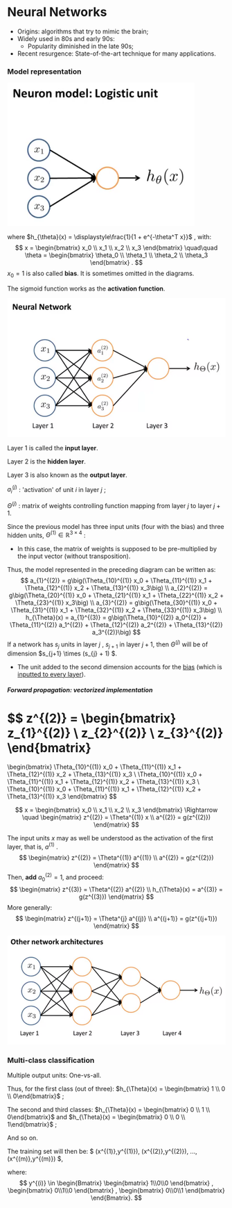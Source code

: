# Neural Networks

- Origins: algorithms that try to mimic the brain;
- Widely used in 80s and early 90s:
  - Popularity diminished in the late 90s;
- Recent resurgence: State-of-the-art technique for many applications.

### Model representation

![Neuron Model: Logistic unit](./neuron-model.PNG)

where $h_{\theta}(x) = \displaystyle\frac{1}{1 + e^{-\theta^T x}}$ , with:
$$
x =
\begin{bmatrix}
x_0 \\ x_1 \\ x_2 \\ x_3
\end{bmatrix}
\quad\quad
\theta = 
\begin{bmatrix}
\theta_0 \\ \theta_1 \\ \theta_2 \\ \theta_3
\end{bmatrix} .
$$
$x_0 = 1$ is also called **bias**. It is sometimes omitted in the diagrams.

The sigmoid function works as the **activation function**.

![Neural network](./neural-network.PNG)

Layer 1 is called the **input layer**.

Layer 2 is the **hidden layer**.

Layer 3 is also known as  the **output layer**.

$a_{i}^{(j)}$ : 'activation' of unit $i$ in layer $j$ ;

$\Theta^{(j)}$ : matrix of weights controlling function mapping from layer $j$ to layer $j + 1$.

Since the previous model has three input units (four with the bias) and three hidden units, $\Theta^{(1)} \in \mathbb{R}^{3 \times 4}$ :

- In this case, the matrix of weights is supposed to be pre-multiplied by the input vector (without transposition).

Thus, the model represented in the preceding diagram can be written as:
$$
a_{1}^{(2)} =
g\big(\Theta_{10}^{(1)} x_0 + \Theta_{11}^{(1)} x_1 + \Theta_{12}^{(1)} x_2 + \Theta_{13}^{(1)} x_3\big) \\
a_{2}^{(2)} =
g\big(\Theta_{20}^{(1)} x_0 + \Theta_{21}^{(1)} x_1 + \Theta_{22}^{(1)} x_2 + \Theta_{23}^{(1)} x_3\big) \\
a_{3}^{(2)} =
g\big(\Theta_{30}^{(1)} x_0 + \Theta_{31}^{(1)} x_1 + \Theta_{32}^{(1)} x_2 + \Theta_{33}^{(1)} x_3\big) \\
h_{\Theta}(x) = a_{1}^{(3)} =
g\big(\Theta_{10}^{(2)} a_0^{(2)} + \Theta_{11}^{(2)} a_1^{(2)} + \Theta_{12}^{(2)} a_2^{(2)} + \Theta_{13}^{(2)} a_3^{(2)}\big)
$$
If a network has $s_j$ units in layer $j$ , $s_{j+1}$ in layer $j+1$, then $\Theta^{(j)}$ will be of dimension $s_{j+1} \times (s_{j} + 1) $.

- The unit added to the second dimension accounts for the <u>bias</u> (which is <u>inputted to every layer</u>).

##### Forward propagation: vectorized implementation

$$
z^{(2)} =
\begin{bmatrix}
z_{1}^{(2)} \\ z_{2}^{(2)} \\ z_{3}^{(2)}
\end{bmatrix}
=
\begin{bmatrix}
\Theta_{10}^{(1)} x_0 + \Theta_{11}^{(1)} x_1 + \Theta_{12}^{(1)} x_2 + \Theta_{13}^{(1)} x_3 \\
\Theta_{10}^{(1)} x_0 + \Theta_{11}^{(1)} x_1 + \Theta_{12}^{(1)} x_2 + \Theta_{13}^{(1)} x_3 \\
\Theta_{10}^{(1)} x_0 + \Theta_{11}^{(1)} x_1 + \Theta_{12}^{(1)} x_2 + \Theta_{13}^{(1)} x_3
\end{bmatrix}
$$

$$
x =
\begin{bmatrix}
x_0 \\ x_1 \\ x_2 \\ x_3
\end{bmatrix}
\Rightarrow
\quad
\begin{matrix}
z^{(2)} = \Theta^{(1)} x \\
a^{(2)} = g(z^{(2)})
\end{matrix}
$$

The input units $x$ may as well be understood as the activation of the first layer, that is, $a^{(1)}$ .
$$
\begin{matrix}
z^{(2)} = \Theta^{(1)} a^{(1)} \\
a^{(2)} = g(z^{(2)})
\end{matrix}
$$
Then, **add** $a_0^{(2)} = 1$, and proceed:
$$
\begin{matrix}
z^{(3)} = \Theta^{(2)} a^{(2)} \\
h_{\Theta}(x) = a^{(3)} = g(z^{(3)})
\end{matrix}
$$
More generally:
$$
\begin{matrix}
z^{(j+1)} = \Theta^{j} a^{(j)} \\
a^{(j+1)} = g(z^{(j+1)})
\end{matrix}
$$


![Other architectures](./ann-architecture.PNG)

### Multi-class classification

Multiple output units: One-vs-all.

Thus, for the first class (out of three): $h_{\Theta}(x) = \begin{bmatrix} 1 \\ 0 \\ 0\end{bmatrix}$ ;

The second and third classes: $h_{\Theta}(x) = \begin{bmatrix} 0 \\ 1 \\ 0\end{bmatrix}$ and $h_{\Theta}(x) = \begin{bmatrix} 0 \\ 0 \\ 1\end{bmatrix}$ ;

And so on.

The training set will then be: $ (x^{(1)},y^{(1)}), (x^{(2)},y^{(2)}), ..., (x^{(m)},y^{(m)}) $, 

where:
$$
y^{(i)} \in
\begin{Bmatrix}
\begin{bmatrix} 1\\0\\0 \end{bmatrix} ,
\begin{bmatrix} 0\\1\\0 \end{bmatrix} ,
\begin{bmatrix} 0\\0\\1 \end{bmatrix}
\end{Bmatrix}.
$$


